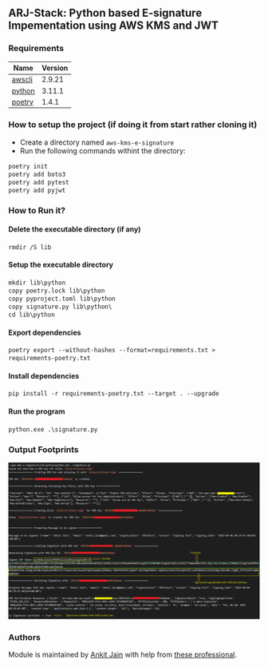 ## ARJ-Stack: Python based E-signature Impementation using AWS KMS and JWT

### Requirements

| Name | Version |
|------|---------|
| <a name="requirement_awscli"></a> [awscli](#requirement\_awscli) | 2.9.21 |
| <a name="requirement_python"></a> [python](#requirement\_python) | 3.11.1 |
| <a name="requirement_poetry"></a> [poetry](#requirement\_poetry) | 1.4.1 |


### How to setup the project (if doing it from start rather cloning it)

- Create a directory named `aws-kms-e-signature`
- Run the following commands withint the directory:

```
poetry init
poetry add boto3
poetry add pytest
poetry add pyjwt
```

### How to Run it?

#### Delete the executable directory (if any)

```
rmdir /S lib
```

#### Setup the executable directory

```
mkdir lib\python
copy poetry.lock lib\python
copy pyproject.toml lib\python
copy signature.py lib\python\
cd lib\python
```

#### Export dependencies

```
poetry export --without-hashes --format=requirements.txt > requirements-poetry.txt
```

#### Install dependencies

```
pip install -r requirements-poetry.txt --target . --upgrade
```

#### Run the program

```
python.exe .\signature.py
```

### Output Footprints

<img src="https://github.com/ankit-jn/aws-kms-e-signature/blob/main/output.png">

### Authors

Module is maintained by [Ankit Jain](https://github.com/ankit-jn) with help from [these professional](https://github.com/ankit-jn/aws-kms-e-signature/graphs/contributors).
